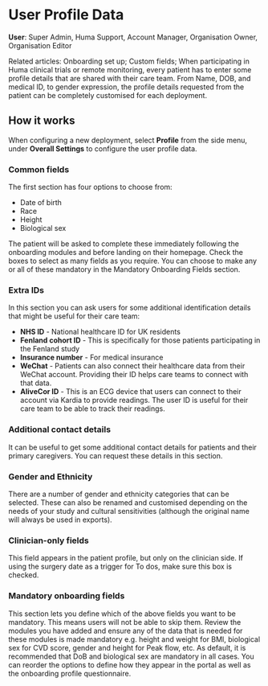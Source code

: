 # User Profile Data
**User**: Super Admin, Huma Support, Account Manager, Organisation Owner, Organisation Editor

Related articles: Onboarding set up; Custom fields;
When participating in Huma clinical trials or remote monitoring, every patient has to enter some profile details that are shared with their care team. From Name, DOB, and medical ID, to gender expression, the profile details requested from the patient can be completely customised for each deployment. 
## How it works

When configuring a new deployment, select **Profile** from the side menu, under **Overall Settings** to configure the user profile data.

### Common fields 
The first section has four options to choose from: 
- Date of birth
- Race
- Height 
- Biological sex 

The patient will be asked to complete these immediately following the onboarding modules and before landing on their homepage. Check the boxes to select as many fields as you require. You can choose to make any or all of these mandatory in the Mandatory Onboarding Fields section.

### Extra IDs
In this section you can ask users for some additional identification details that might be useful for their care team:
- **NHS ID** - National healthcare ID for UK residents
- **Fenland cohort ID** - This is specifically for those patients participating in the Fenland study
- **Insurance number** - For medical insurance
- **WeChat** - Patients can also connect their healthcare data from their WeChat account. Providing their ID helps care teams to connect with that data.
- **AliveCor ID** - This is an ECG device that users can connect to their account via Kardia to provide readings. The user ID is useful for their care team to be able to track their readings.

### Additional contact details
It can be useful to get some additional contact details for patients and their primary caregivers. You can request these details in this section.

### Gender and Ethnicity
There are a number of gender and ethnicity categories that can be selected. These can also be renamed and customised depending on the needs of your study and cultural sensitivities (although the original name will always be used in exports).

### Clinician-only fields
This field appears in the patient profile, but only on the clinician side. If using the surgery date as a trigger for To dos, make sure this box is checked.

### Mandatory onboarding fields
This section lets you define which of the above fields you want to be mandatory. This means users will not be able to skip them. Review the modules you have added and ensure any of the data that is needed for these modules is made mandatory e.g. height and weight for BMI, biological sex for CVD score, gender and height for Peak flow, etc. As default, it is recommended that DoB and biological sex are mandatory in all cases.
You can reorder the options to define how they appear in the portal as well as the onboarding profile questionnaire.
